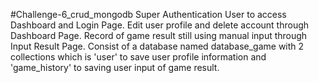 #Challenge-6_crud_mongodb
Super Authentication User to access Dashboard and Login Page.
Edit user profile and delete account through Dashboard Page.
Record of game result still using manual input through Input Result Page.
Consist of a database named database_game with 2 collections which is 'user' to save user profile information and 'game_history' to saving user input of game result.
